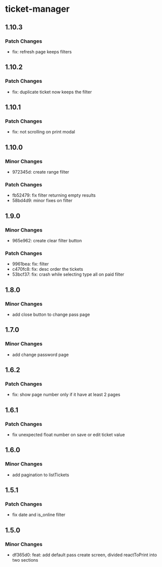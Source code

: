 # ticket-manager

## 1.10.3

### Patch Changes

- fix: refresh page keeps filters

## 1.10.2

### Patch Changes

- fix: duplicate ticket now keeps the filter

## 1.10.1

### Patch Changes

- fix: not scrolling on print modal

## 1.10.0

### Minor Changes

- 972345d: create range filter

### Patch Changes

- fb52479: fix filter returning empty results
- 58bd4d9: minor fixes on filter

## 1.9.0

### Minor Changes

- 965e962: create clear filter button

### Patch Changes

- 9961bea: fix: filter
- c470fc8: fix: desc order the tickets
- 53bcf37: fix: crash while selecting type all on paid filter

## 1.8.0

### Minor Changes

- add close button to change pass page

## 1.7.0

### Minor Changes

- add change password page

## 1.6.2

### Patch Changes

- fix: show page number only if it have at least 2 pages

## 1.6.1

### Patch Changes

- fix unexpected float number on save or edit ticket value

## 1.6.0

### Minor Changes

- add pagination to listTickets

## 1.5.1

### Patch Changes

- fix date and is_online filter

## 1.5.0

### Minor Changes

- df365d0: feat: add default pass create screen, divided reactToPrint into two sections
